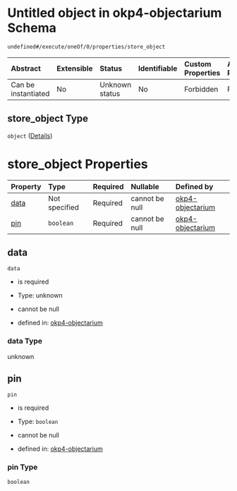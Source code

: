 # Untitled object in okp4-objectarium Schema

```txt
undefined#/execute/oneOf/0/properties/store_object
```

| Abstract            | Extensible | Status         | Identifiable | Custom Properties | Additional Properties | Access Restrictions | Defined In                                                                     |
| :------------------ | :--------- | :------------- | :----------- | :---------------- | :-------------------- | :------------------ | :----------------------------------------------------------------------------- |
| Can be instantiated | No         | Unknown status | No           | Forbidden         | Forbidden             | none                | [okp4-objectarium.json\*](schema/okp4-objectarium.json "open original schema") |

## store\_object Type

`object` ([Details](okp4-objectarium-executemsg-oneof-storeobject-properties-store_object.md))

# store\_object Properties

| Property      | Type          | Required | Nullable       | Defined by                                                                                                                                                                        |
| :------------ | :------------ | :------- | :------------- | :-------------------------------------------------------------------------------------------------------------------------------------------------------------------------------- |
| [data](#data) | Not specified | Required | cannot be null | [okp4-objectarium](okp4-objectarium-executemsg-oneof-storeobject-properties-store_object-properties-data.md "undefined#/execute/oneOf/0/properties/store_object/properties/data") |
| [pin](#pin)   | `boolean`     | Required | cannot be null | [okp4-objectarium](okp4-objectarium-executemsg-oneof-storeobject-properties-store_object-properties-pin.md "undefined#/execute/oneOf/0/properties/store_object/properties/pin")   |

## data

`data`

* is required

* Type: unknown

* cannot be null

* defined in: [okp4-objectarium](okp4-objectarium-executemsg-oneof-storeobject-properties-store_object-properties-data.md "undefined#/execute/oneOf/0/properties/store_object/properties/data")

### data Type

unknown

## pin

`pin`

* is required

* Type: `boolean`

* cannot be null

* defined in: [okp4-objectarium](okp4-objectarium-executemsg-oneof-storeobject-properties-store_object-properties-pin.md "undefined#/execute/oneOf/0/properties/store_object/properties/pin")

### pin Type

`boolean`
